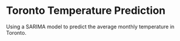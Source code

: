 # Toronto Temperature Prediction
Using a SARIMA model to predict the average monthly temperature in Toronto.
